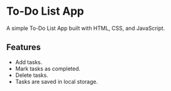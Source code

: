 # To-Do List App

A simple To-Do List App built with HTML, CSS, and JavaScript.

## Features
- Add tasks.
- Mark tasks as completed.
- Delete tasks.
- Tasks are saved in local storage.
